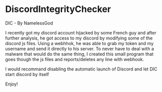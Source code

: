 # DiscordIntegrityChecker
DIC - By NamelessGod

I recently got my discord account hijacked by some French guy and after further analysis, he got access to my discord by modifying some of the discord js files.
Using a webhhok, he was able to grab my token and my username and send it directly to his server.
To never have to deal with a malware that would do the same thing, I created this small program that goes though the js files and reports/deletes any line with webhook.

I would recommand disabling the automatic launch of Discord and let DIC start discord by itself

Enjoy!
